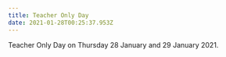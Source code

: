 ```yaml
---
title: Teacher Only Day
date: 2021-01-28T00:25:37.953Z
---
```

Teacher Only Day on Thursday 28 January and 29 January 2021.